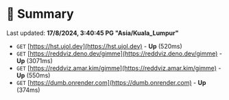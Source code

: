 # 📖 Summary
Last updated: **17/8/2024, 3:40:45 PG "Asia/Kuala_Lumpur"**

- `GET` [https://hst.ujol.dev](https://hst.ujol.dev) - **Up** (520ms)
- `GET` [https://reddviz.deno.dev/gimme](https://reddviz.deno.dev/gimme) - **Up** (3071ms)
- `GET` [https://reddviz.amar.kim/gimme](https://reddviz.amar.kim/gimme) - **Up** (550ms)
- `GET` [https://dumb.onrender.com](https://dumb.onrender.com) - **Up** (374ms)
